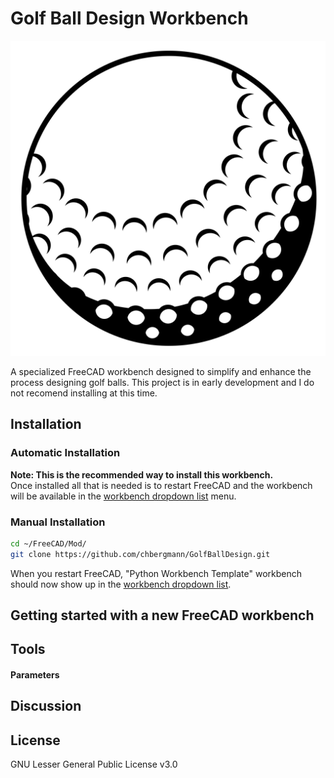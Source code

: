 # Golf Ball Design Workbench 

![GolfBallIcon](./golfball.svg)  
    
A specialized FreeCAD workbench designed to simplify and enhance the process designing golf balls. This project is in early development and I do not recomend installing at this time.

## Installation

### Automatic Installation
**Note: This is the recommended way to install this workbench.**  
Once installed all that is needed is to restart FreeCAD and the workbench will be available in the [workbench dropdown list](https://freecadweb.org/wiki/Std_Workbench) menu.

### Manual Installation

```bash
cd ~/FreeCAD/Mod/ 
git clone https://github.com/chbergmann/GolfBallDesign.git
```
When you restart FreeCAD, "Python Workbench Template" workbench should now show up in the [workbench dropdown list](https://freecadweb.org/wiki/Std_Workbench).
  
## Getting started with a new FreeCAD workbench


## Tools


#### Parameters


## Discussion


## License
GNU Lesser General Public License v3.0
